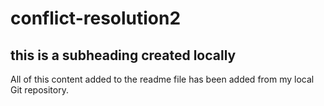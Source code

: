 # conflict-resolution2

## this is a subheading created locally

All of this content added to the readme file has been added from my local Git repository.